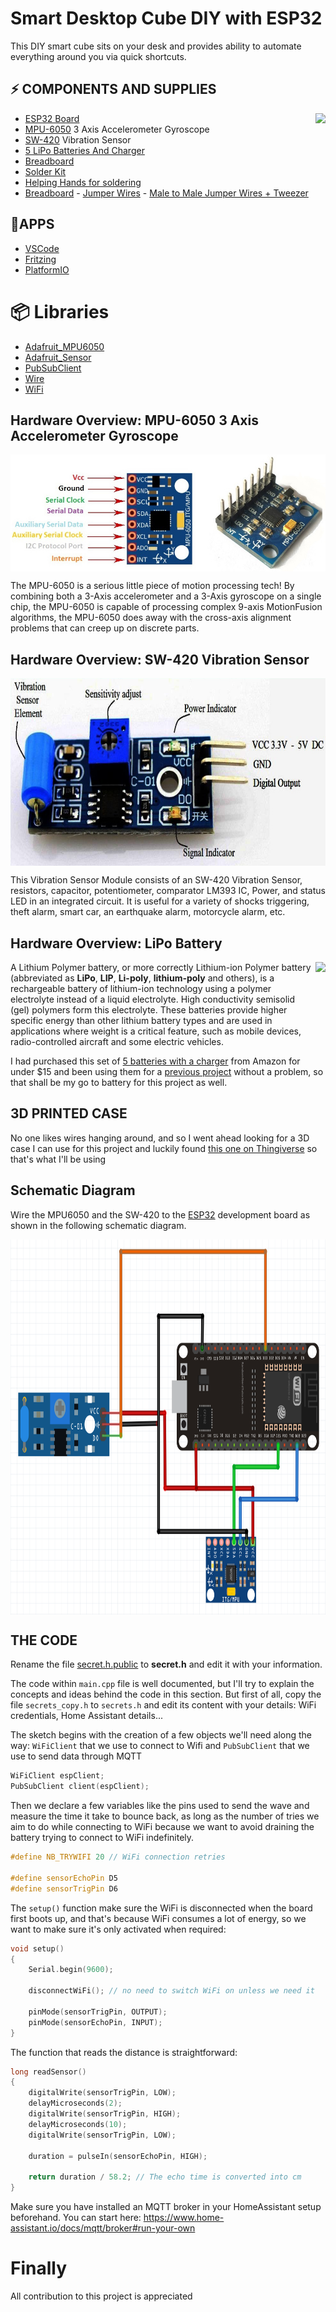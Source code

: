 # Smart Desktop Cube DIY with ESP32

This DIY smart cube sits on your desk and provides ability to automate everything around you via quick shortcuts.

⚡️ COMPONENTS AND SUPPLIES
--------------------------

<img align="right" src="https://github.com/isbkch/esp32-aws-weather-station/blob/master/docs/esp-32.jpg?raw=true" style="max-width:100%;" height="200">

*   [ESP32 Board](https://amzn.to/3jmCpqx)
*   [MPU-6050](https://www.amazon.ca/gp/product/B07JPK26X2) 3 Axis Accelerometer Gyroscope
*   [SW-420](https://www.amazon.ca/gp/product/B01FDGTTY8) Vibration Sensor
*   [5 LiPo Batteries And Charger](https://www.amazon.ca/gp/product/B0795F139D)
*   [Breadboard](https://amzn.to/2Ei40tP)
*   [Solder Kit](https://www.amazon.ca/-/fr/gp/product/B01N46T138/)
*   [Helping Hands for soldering](https://www.amazon.ca/gp/product/B002PIA6Z4)
*   [Breadboard](https://amzn.to/2Ei40tP) - [Jumper Wires](https://amzn.to/2Ehh2ru) - [Male to Male Jumper Wires + Tweezer](https://amzn.to/3jcf9eX)

🚀APPS
------

*   [VSCode](https://code.visualstudio.com/)
*   [Fritzing](https://fritzing.org/)
*   [PlatformIO](https://platformio.org/)

📦 Libraries
=====
*   [Adafruit_MPU6050](https://github.com/adafruit/Adafruit_MPU6050)
*   [Adafruit_Sensor](https://github.com/adafruit/Adafruit_Sensor)
*   [PubSubClient](https://www.arduinolibraries.info/libraries/pub-sub-client)
*   [Wire](https://github.com/espressif/arduino-esp32/tree/master/libraries/Wire)
*   [WiFi](https://github.com/espressif/arduino-esp32/tree/master/libraries/WiFi)

Hardware Overview: MPU-6050 3 Axis Accelerometer Gyroscope
----------------------

<img align="center" src="https://github.com/MecaHumArduino/esp32-smart-cube/blob/main/doc/img/mpu6050.jpeg?raw=true">

The MPU-6050 is a serious little piece of motion processing tech! By combining both a 3-Axis accelerometer and a 3-Axis gyroscope on a single chip, the MPU-6050 is capable of processing complex 9-axis MotionFusion algorithms, the MPU-6050 does away with the cross-axis alignment problems that can creep up on discrete parts.

Hardware Overview: SW-420 Vibration Sensor
----------------------

<img align="center" src="https://github.com/MecaHumArduino/esp32-smart-cube/blob/main/doc/img/SW-420-sensor.jpeg?raw=true" height="300">

This Vibration Sensor Module consists of an SW-420 Vibration Sensor, resistors, capacitor, potentiometer, comparator LM393 IC, Power, and status LED in an integrated circuit. It is useful for a variety of shocks triggering, theft alarm, smart car, an earthquake alarm, motorcycle alarm, etc.

Hardware Overview: LiPo Battery
-----------------
<img align="right" src="https://images-na.ssl-images-amazon.com/images/I/31jNdqR1-yL._AC_.jpg" style="max-width:100%;" height="150">

A Lithium Polymer battery, or more correctly Lithium-ion Polymer battery (abbreviated as **LiPo**, **LIP**, **Li-poly**, **lithium-poly** and others), is a rechargeable battery of lithium-ion technology using a polymer electrolyte instead of a liquid electrolyte. High conductivity semisolid (gel) polymers form this electrolyte. These batteries provide higher specific energy than other lithium battery types and are used in applications where weight is a critical feature, such as mobile devices, radio-controlled aircraft and some electric vehicles.

I had purchased this set of [5 batteries with a charger](https://www.amazon.ca/gp/product/B0795F139D) from Amazon for under $15 and been using them for a [previous project](https://github.com/MecaHumArduino/wemos-water-leak-sensor) without a problem, so that shall be my go to battery for this project as well.

3D PRINTED CASE
---------------
No one likes wires hanging around, and so I went ahead looking for a 3D case I can use for this project and luckily found [this one on Thingiverse](https://www.thingiverse.com/thing:2550726) so that's what I'll be using

Schematic Diagram
-----------------

Wire the MPU6050 and the SW-420 to the [ESP32](https://amzn.to/3jmCpqx) development board as shown in the following schematic diagram.

<img align="center" src="https://github.com/MecaHumArduino/esp32-smart-cube/blob/main/doc/img/wiring-diagram.png?raw=true" style="max-width:100%;" height="600">

THE CODE
--------

Rename the file [secret.h.public](https://github.com/isbkch/esp32-aws-weather-station/blob/master/secrets.h.public) to **secret.h** and edit it with your information.

The code within `main.cpp` file is well documented, but I'll try to explain the concepts and ideas behind the code in this section. But first of all, copy the file `secrets_copy.h` to `secrets.h` and edit its content with your details: WiFi credentials, Home Assistant details...

The sketch begins with the creation of a few objects we'll need along the way: `WiFiClient` that we use to connect to Wifi and `PubSubClient` that we use to send data through MQTT

```cpp
WiFiClient espClient;
PubSubClient client(espClient);
```

Then we declare a few variables like the pins used to send the wave and measure the time it take to bounce back, as long as the number of tries we aim to do while connecting to WiFi because we want to avoid draining the battery trying to connect to WiFi indefinitely.

```cpp
#define NB_TRYWIFI 20 // WiFi connection retries

#define sensorEchoPin D5
#define sensorTrigPin D6
```

The `setup()` function make sure the WiFi is disconnected when the board first boots up, and that's because WiFi consumes a lot of energy, so we want to make sure it's only activated when required:

```cpp
void setup()
{
    Serial.begin(9600);

    disconnectWiFi(); // no need to switch WiFi on unless we need it

    pinMode(sensorTrigPin, OUTPUT);
    pinMode(sensorEchoPin, INPUT);
}
```

The function that reads the distance is straightforward:

```cpp
long readSensor()
{
    digitalWrite(sensorTrigPin, LOW);
    delayMicroseconds(2);
    digitalWrite(sensorTrigPin, HIGH);
    delayMicroseconds(10);
    digitalWrite(sensorTrigPin, LOW);

    duration = pulseIn(sensorEchoPin, HIGH);

    return duration / 58.2; // The echo time is converted into cm
}
```

Make sure you have installed an MQTT broker in your HomeAssistant setup beforehand. You can start here: https://www.home-assistant.io/docs/mqtt/broker#run-your-own

Finally
======
All contribution to this project is appreciated
